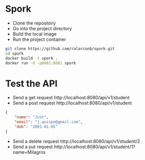 # Spork
- Clone the repository
- Go into the project directory
- Build the local image
- Run the project container
```sh
git clone https://github.com/ralarconb/spork.git
cd spork
docker build -t spork .
docker run -d -p8081:8081 spork
```
# Test the API
- Send a get request http://localhost:8080/api/v1/student
- Send a post request http://localhost:8080/api/v1/student
```json
{
    "name": "Just",
    "email": "j.quispe@gmail.com",
    "dob": "2001-01-05"
}
```
- Send a delete request http://localhost:8080/api/v1/student/2
- Send a put request http://localhost:8080/api/v1/student/1?name=Milagros

